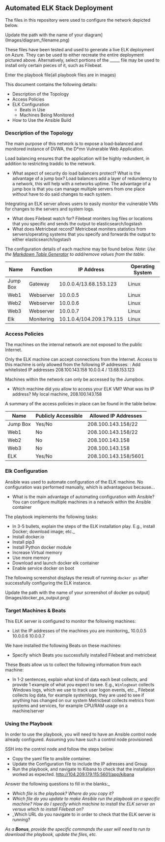 ## Automated ELK Stack Deployment

The files in this repository were used to configure the network depicted below.

Update the path with the name of your diagram](Images/diagram_filename.png)

These files have been tested and used to generate a live ELK deployment on Azure. They can be used to either recreate the entire deployment pictured above. Alternatively, select portions of the _____ file may be used to install only certain pieces of it, such as Filebeat.

Enter the playbook file(all playbook files are in images)

This document contains the following details:
- Description of the Topology
- Access Policies
- ELK Configuration
  - Beats in Use
  - Machines Being Monitored
- How to Use the Ansible Build


### Description of the Topology

The main purpose of this network is to expose a load-balanced and monitored instance of DVWA, the D*mn Vulnerable Web Application.

Load balancing ensures that the application will be highly redundent, in addition to restricting traddic to the network.
- What aspect of security do load balancers protect? What is the advantage of a jump box?
  Load balancers add a layer of redundency to a network, this will help with a networks uptime. The advantage of a jump box is that you can manage multiple servers from one place without have to do said changes to each system.
  
Integrating an ELK server allows users to easily monitor the vulnerable VMs for changes to the servers and system logs.
- What does Filebeat watch for?
  Filebeat moniters log files or locations that you specific and sends the output to elasticsearch/logstash
- What does Metricbeat record?
  Metricbeat moniters statistics from servers/operating systems that you specify and forwards the output to either elasticsearch/logstash

The configuration details of each machine may be found below.
_Note: Use the [Markdown Table Generator](http://www.tablesgenerator.com/markdown_tables) to add/remove values from the table_.

| Name     |  Function  | IP Address               | Operating System |
|----------|------------|--------------------------|------------------|
| Jump Box | Gateway    | 10.0.0.4/13.68.153.123   | Linux            |
| Web1     | Webserver  | 10.0.0.5                 | Linux            |
| Web2     | Webserver  | 10.0.0.6                 | Linux            |
| Web3     | Webserver  | 10.0.0.7                 | Linux            |
| Elk      | Monitering | 10.1.0.4/104.209.179.115 | Linux            |
### Access Policies

The machines on the internal network are not exposed to the public Internet. 

Only the ELK machine can accept connections from the Internet. Access to this machine is only allowed from the following IP addresses:
: Add whitelisted IP addresses
208.100.143.158
10.0.0.4 / 13.68.153.123

Machines within the network can only be accessed by the Jumpbox.
- Which machine did you allow to access your ELK VM? What was its IP address?
My local machine, 208.100.143.158

A summary of the access policies in place can be found in the table below.

| Name     | Publicly Accessible | Allowed IP Addresses        |
|----------|---------------------|-----------------------------|
| Jump Box | Yes/No              | 208.100.143.158/22          |
| Web1     | No                  | 208.100.143.158/22          |
| Web2     | No                  | 208.100.143.158             |    
| Web3     | No                  | 208.100.143.158             |
| ELK      | Yes/No              | 208.100.143.158/5601        |

### Elk Configuration

Ansible was used to automate configuration of the ELK machine. No configuration was performed manually, which is advantageous because...
- What is the main advantage of automating configuration with Ansible?
  You can configure multiple machines in a network within the Ansible container

The playbook implements the following tasks:
- In 3-5 bullets, explain the steps of the ELK installation play. E.g., install Docker; download image; etc._
- Install docker.io
- Install pip3
- Install Python docker module
- Increase Virtual memory 
- Use more memory
- Download and launch docker elk container
- Enable service docker on boot

The following screenshot displays the result of running `docker ps` after successfully configuring the ELK instance.

Update the path with the name of your screenshot of docker ps output](Images/docker_ps_output.png)

### Target Machines & Beats
This ELK server is configured to monitor the following machines:
- List the IP addresses of the machines you are monitoring_
  10.0.0.5
  10.0.0.6
  10.0.0.7

We have installed the following Beats on these machines:
- Specify which Beats you successfully installed
  Filebeat and metricbeat

These Beats allow us to collect the following information from each machine:
- In 1-2 sentences, explain what kind of data each beat collects, and provide 1 example of what you expect to see. E.g., `Winlogbeat` collects Windows logs, which we use to track user logon events, etc._
  Filebeat collects log data, for example systemlogs, they are used to see if anything has changed on our system
  Metricbeat collects metrics from systems and services, for example CPU/RAM usage on a machine/server

### Using the Playbook
In order to use the playbook, you will need to have an Ansible control node already configured. Assuming you have such a control node provisioned: 

SSH into the control node and follow the steps below:
- Copy the yaml file to ansible container.
- Update the Configuration file to include the IP adresses and Group 
- Run the playbook, and navigate to Kibana to check that the installation worked as expected.
  http://104.209.179.115:5601/app/kibana

Answer the following questions to fill in the blanks:_
- _Which file is the playbook? Where do you copy it?_
- _Which file do you update to make Ansible run the playbook on a specific machine? How do I specify which machine to install the ELK server on versus which to install Filebeat on?_
- _Which URL do you navigate to in order to check that the ELK server is running?

_As a **Bonus**, provide the specific commands the user will need to run to download the playbook, update the files, etc._